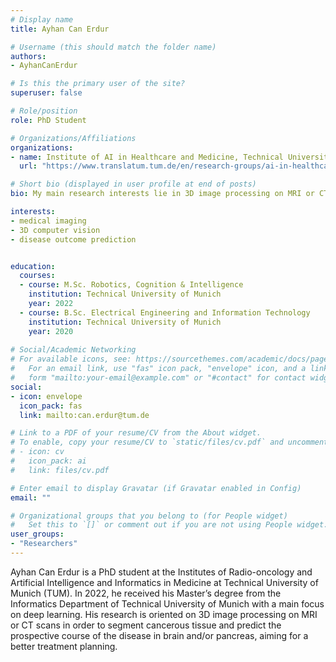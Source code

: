```yaml
---
# Display name
title: Ayhan Can Erdur

# Username (this should match the folder name)
authors:
- AyhanCanErdur

# Is this the primary user of the site?
superuser: false

# Role/position
role: PhD Student

# Organizations/Affiliations
organizations:
- name: Institute of AI in Healthcare and Medicine, Technical University of Munich
  url: "https://www.translatum.tum.de/en/research-groups/ai-in-healthcare-and-medicine/"

# Short bio (displayed in user profile at end of posts)
bio: My main research interests lie in 3D image processing on MRI or CT scans

interests:
- medical imaging
- 3D computer vision
- disease outcome prediction


education:
  courses:
  - course: M.Sc. Robotics, Cognition & Intelligence
    institution: Technical University of Munich
    year: 2022
  - course: B.Sc. Electrical Engineering and Information Technology
    institution: Technical University of Munich
    year: 2020
 
# Social/Academic Networking
# For available icons, see: https://sourcethemes.com/academic/docs/page-builder/#icons
#   For an email link, use "fas" icon pack, "envelope" icon, and a link in the
#   form "mailto:your-email@example.com" or "#contact" for contact widget.
social:
- icon: envelope
  icon_pack: fas
  link: mailto:can.erdur@tum.de

# Link to a PDF of your resume/CV from the About widget.
# To enable, copy your resume/CV to `static/files/cv.pdf` and uncomment the lines below.
# - icon: cv
#   icon_pack: ai
#   link: files/cv.pdf

# Enter email to display Gravatar (if Gravatar enabled in Config)
email: ""

# Organizational groups that you belong to (for People widget)
#   Set this to `[]` or comment out if you are not using People widget.
user_groups:
- "Researchers"
---
```


Ayhan Can Erdur is a PhD student at the Institutes of Radio-oncology and Artificial Intelligence and Informatics in Medicine at Technical University of Munich (TUM). In 2022, he received his Master’s degree from the Informatics Department of Technical University of Munich with a main focus on deep learning. His research is oriented on 3D image processing on MRI or CT scans in order to segment cancerous tissue and predict the prospective course of the disease in brain and/or pancreas, aiming for a better treatment planning.
